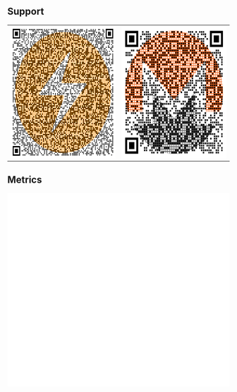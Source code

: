 ## Support

<table>
  <tr>
    <td><img src="btc.png" alt="LN/BTC" width="300px" height="300px"></td>
    <td><img src="xmr.png" alt="Monero" width="300px" height="300px"></td>
  </tr>
</table>

## Metrics

![kares' metrics](/github-metrics.svg)
